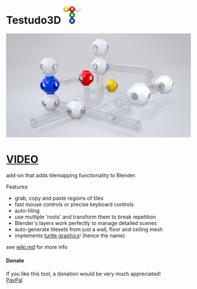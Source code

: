 # Testudo3D ![logo](images/icon48.png)

![pipes](images/pipes.png)
# [VIDEO](https://www.youtube.com/watch?v=4p2CRIq-Aa0)  

add-on that adds tilemapping functionality to Blender.
  
Features:
* grab, copy and paste regions of tiles 
* fast mouse controls or precise keyboard controls
* auto-tiling
* use multiple 'roots' and transform them to break repetition
* Blender's layers work perfectly to manage detailed scenes
* auto-generate tilesets from just a wall, floor and ceiling mesh
* implements [turtle graphics](https://en.wikipedia.org/wiki/Turtle_graphics)! (hence the name)

see [wiki.md](wiki.md) for more info

#### Donate
If you like this tool, a donation would be very much appreciated!  
[PayPal](https://www.paypal.com/cgi-bin/webscr?cmd=_s-xclick&hosted_button_id=J6B2UJMZNRR7C)